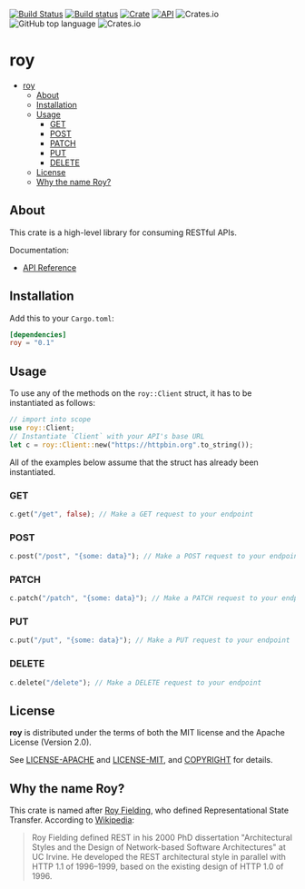 [![Build Status](https://travis-ci.com/jaredforth/roy.svg?branch=master)](https://travis-ci.com/jaredforth/roy)
[![Build status](https://ci.appveyor.com/api/projects/status/gffkkb1qwafutmii?svg=true)](https://ci.appveyor.com/project/jaredforth/roy)
[![Crate](https://img.shields.io/crates/v/roy.svg)](https://crates.io/crates/roy)
[![API](https://docs.rs/roy/badge.svg)](https://docs.rs/roy)
![Crates.io](https://img.shields.io/crates/l/roy)
![GitHub top language](https://img.shields.io/github/languages/top/jaredforth/roy)
![Crates.io](https://img.shields.io/crates/d/roy)

# roy

- [roy](#roy)
  - [About](#about)
  - [Installation](#installation)
  - [Usage](#usage)
    - [GET](#get)
    - [POST](#post)
    - [PATCH](#patch)
    - [PUT](#put)
    - [DELETE](#delete)
  - [License](#license)
  - [Why the name Roy?](#why-the-name-roy)

## About

This crate is a high-level library for consuming RESTful APIs.

Documentation:

- [API Reference](https://docs.rs/roy)

## Installation

Add this to your `Cargo.toml`:

```toml
[dependencies]
roy = "0.1"
```

## Usage

To use any of the methods on the `roy::Client` struct, it has to be instantiated as follows:

```rust
// import into scope
use roy::Client; 
// Instantiate `Client` with your API's base URL
let c = roy::Client::new("https://httpbin.org".to_string());  
```

All of the examples below assume that the struct has already been instantiated.

### GET

```rust
c.get("/get", false); // Make a GET request to your endpoint
```

### POST

```rust
c.post("/post", "{some: data}"); // Make a POST request to your endpoint
```

### PATCH

```rust
c.patch("/patch", "{some: data}"); // Make a PATCH request to your endpoint
```

### PUT

```rust
c.put("/put", "{some: data}"); // Make a PUT request to your endpoint
```

### DELETE

```rust
c.delete("/delete"); // Make a DELETE request to your endpoint
```

## License

**roy** is distributed under the terms of both the MIT license and the
Apache License (Version 2.0).

See [LICENSE-APACHE](LICENSE-APACHE) and [LICENSE-MIT](LICENSE-MIT), and
[COPYRIGHT](COPYRIGHT) for details.

## Why the name Roy?

This crate is named after [Roy Fielding](https://en.wikipedia.org/wiki/Roy_Fielding), who defined Representational State Transfer. According to [Wikipedia](https://en.wikipedia.org/wiki/Representational_state_transfer#History): 

> Roy Fielding defined REST in his 2000 PhD dissertation "Architectural Styles and the Design of Network-based Software Architectures" at UC Irvine. He developed the REST architectural style in parallel with HTTP 1.1 of 1996–1999, based on the existing design of HTTP 1.0 of 1996.
